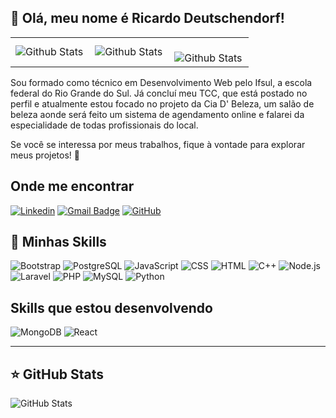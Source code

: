 ## 💜 Olá, meu nome é Ricardo Deutschendorf!

<table>
  <tr>
    <td>
      <img
        align="left"
        src="https://github-readme-stats.vercel.app/api?username=iuricode&theme=dark&hide_border=false&include_all_commits=true"
        alt="Github Stats"
      />
    </td>
    <td>
      <img
        align="left"
        src="https://github-readme-stats.vercel.app/api/top-langs/?username=iuricode&theme=dark&hide_border=false&include_all_commits=true&count_private=true&layout=compact"
        alt="Github Stats"
      />
    </td>
    <td>
      <br />
      <img
        align="left"
        src="https://github-readme-streak-stats.herokuapp.com/?user=iuricode&theme=dark&hide_border=false"
        alt="Github Stats"
      />
    </td>
  </tr>
</table>

Sou formado como técnico em Desenvolvimento Web pelo Ifsul, a escola federal do Rio Grande do Sul. Já concluí meu TCC, que está postado no perfil e atualmente estou focado no projeto da Cia D' Beleza, 
um salão de beleza aonde será feito um sistema de agendamento online e falarei da especialidade de todas profissionais do local.

Se você se interessa por meus trabalhos, fique à vontade para explorar meus projetos! 🚀

## Onde me encontrar
[![Linkedin](https://img.shields.io/badge/-Ricardo%20Deutschendorf-blue?style=flat-square&logo=Linkedin&logoColor=white&link=https://www.linkedin.com/in/ricardo-deutschendorf-0742642b1/)](https://www.linkedin.com/in/ricardo-deutschendorf-0742642b1/)
[![Gmail Badge](https://img.shields.io/badge/-ricarddorf@gmail.com-006bed?style=flat-square&logo=Gmail&logoColor=white&link=mailto:ricarddorf@gmail.com)](mailto:ricarddorf@gmail.com)
[![GitHub](https://img.shields.io/github/followers/ricardo-deutschendorf?label=follow&style=social)](https://github.com/ricardo-deutschendorf)

## 🚀 Minhas Skills

![Bootstrap](https://img.shields.io/badge/-Bootstrap-563D7C?style=flat&logo=bootstrap&logoColor=white)
![PostgreSQL](https://img.shields.io/badge/-PostgreSQL-336791?style=flat&logo=postgresql&logoColor=white)
![JavaScript](https://img.shields.io/badge/-JavaScript-F7DF1E?style=flat&logo=javascript&logoColor=black)
![CSS](https://img.shields.io/badge/-CSS-1572B6?style=flat&logo=css3&logoColor=white)
![HTML](https://img.shields.io/badge/-HTML-E34F26?style=flat&logo=html5&logoColor=white)
![C++](https://img.shields.io/badge/-C++-00599C?style=flat&logo=cplusplus&logoColor=white)
![Node.js](https://img.shields.io/badge/-Node.js-339933?style=flat&logo=node.js&logoColor=white)
![Laravel](https://img.shields.io/badge/-Laravel-FF2D20?style=flat&logo=laravel&logoColor=white)
![PHP](https://img.shields.io/badge/-PHP-777BB4?style=flat&logo=php&logoColor=white)
![MySQL](https://img.shields.io/badge/-MySQL-4479A1?style=flat&logo=mysql&logoColor=white)
![Python](https://img.shields.io/badge/-Python-3776AB?style=flat&logo=python&logoColor=white)

## Skills que estou desenvolvendo

![MongoDB](https://img.shields.io/badge/-MongoDB-47A248?style=flat&logo=mongodb&logoColor=white)
![React](https://img.shields.io/badge/-React-61DAFB?style=flat&logo=react&logoColor=black)

---

## ⭐ GitHub Stats

![GitHub Stats](https://github-readme-stats.vercel.app/api?username=ricardo-deutschendorf&show_icons=true)
